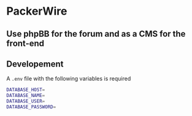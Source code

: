 # PackerWire

## Use phpBB for the forum and as a CMS for the front-end

## Developement

A `.env` file with the following variables is required

```bash
DATABASE_HOST=
DATABASE_NAME=
DATABASE_USER=
DATABASE_PASSWORD=
```